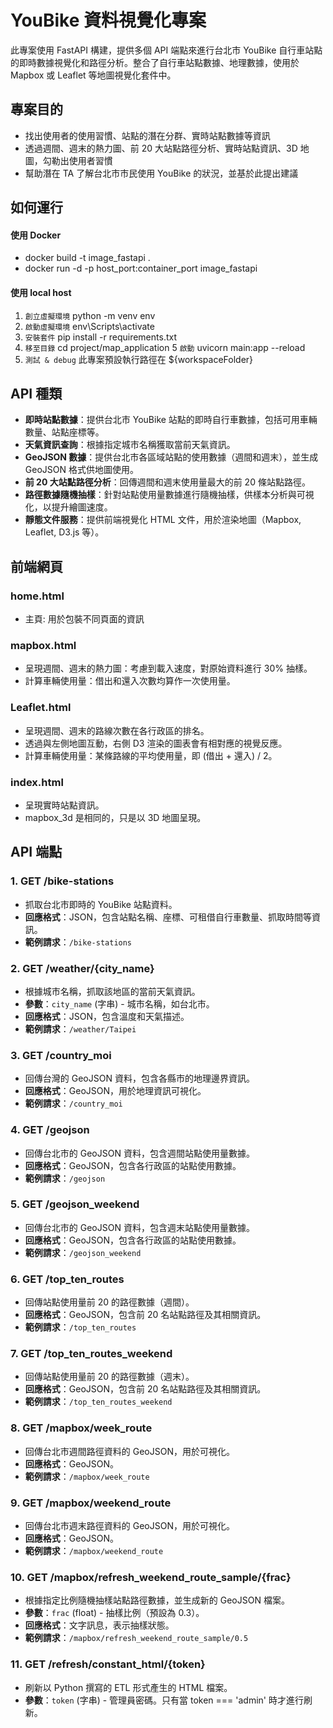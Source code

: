 # YouBike 資料視覺化專案

此專案使用 FastAPI 構建，提供多個 API 端點來進行台北市 YouBike 自行車站點的即時數據視覺化和路徑分析。整合了自行車站點數據、地理數據，使用於 Mapbox 或 Leaflet 等地圖視覺化套件中。

## 專案目的

- 找出使用者的使用習慣、站點的潛在分群、實時站點數據等資訊
- 透過週間、週末的熱力圖、前 20 大站點路徑分析、實時站點資訊、3D 地圖，勾勒出使用者習慣
- 幫助潛在 TA 了解台北市市民使用 YouBike 的狀況，並基於此提出建議

## 如何運行
#### 使用 Docker
- docker build -t image_fastapi .
- docker run -d -p host_port:container_port image_fastapi

#### 使用 local host
1. `創立虛擬環境` python -m venv env 
2. `啟動虛擬環境` env\Scripts\activate
3. `安裝套件` pip install -r requirements.txt
4. `移至目錄` cd project/map_application
5  `啟動` uvicorn main:app --reload
6. `測試 & debug` 此專案預設執行路徑在 ${workspaceFolder}

## API 種類

- **即時站點數據**：提供台北市 YouBike 站點的即時自行車數據，包括可用車輛數量、站點座標等。
- **天氣資訊查詢**：根據指定城市名稱獲取當前天氣資訊。
- **GeoJSON 數據**：提供台北市各區域站點的使用數據（週間和週末），並生成 GeoJSON 格式供地圖使用。
- **前 20 大站點路徑分析**：回傳週間和週末使用量最大的前 20 條站點路徑。
- **路徑數據隨機抽樣**：針對站點使用量數據進行隨機抽樣，供樣本分析與可視化，以提升繪圖速度。
- **靜態文件服務**：提供前端視覺化 HTML 文件，用於渲染地圖（Mapbox, Leaflet, D3.js 等）。

## 前端網頁

### home.html
- 主頁: 用於包裝不同頁面的資訊

### mapbox.html
- 呈現週間、週末的熱力圖：考慮到載入速度，對原始資料進行 30% 抽樣。
- 計算車輛使用量：借出和還入次數均算作一次使用量。

### Leaflet.html
- 呈現週間、週末的路線次數在各行政區的排名。
- 透過與左側地圖互動，右側 D3 渲染的圖表會有相對應的視覺反應。
- 計算車輛使用量：某條路線的平均使用量，即 (借出 + 還入) / 2。

### index.html
- 呈現實時站點資訊。
- mapbox_3d 是相同的，只是以 3D 地圖呈現。

## API 端點

### 1. GET /bike-stations
- 抓取台北市即時的 YouBike 站點資料。
- **回應格式**：JSON，包含站點名稱、座標、可租借自行車數量、抓取時間等資訊。
- **範例請求**：`/bike-stations`

### 2. GET /weather/{city_name}
- 根據城市名稱，抓取該地區的當前天氣資訊。
- **參數**：`city_name` (字串) - 城市名稱，如台北市。
- **回應格式**：JSON，包含溫度和天氣描述。
- **範例請求**：`/weather/Taipei`

### 3. GET /country_moi
- 回傳台灣的 GeoJSON 資料，包含各縣市的地理邊界資訊。
- **回應格式**：GeoJSON，用於地理資訊可視化。
- **範例請求**：`/country_moi`

### 4. GET /geojson
- 回傳台北市的 GeoJSON 資料，包含週間站點使用量數據。
- **回應格式**：GeoJSON，包含各行政區的站點使用數據。
- **範例請求**：`/geojson`

### 5. GET /geojson_weekend
- 回傳台北市的 GeoJSON 資料，包含週末站點使用量數據。
- **回應格式**：GeoJSON，包含各行政區的站點使用數據。
- **範例請求**：`/geojson_weekend`

### 6. GET /top_ten_routes
- 回傳站點使用量前 20 的路徑數據（週間）。
- **回應格式**：GeoJSON，包含前 20 名站點路徑及其相關資訊。
- **範例請求**：`/top_ten_routes`

### 7. GET /top_ten_routes_weekend
- 回傳站點使用量前 20 的路徑數據（週末）。
- **回應格式**：GeoJSON，包含前 20 名站點路徑及其相關資訊。
- **範例請求**：`/top_ten_routes_weekend`

### 8. GET /mapbox/week_route
- 回傳台北市週間路徑資料的 GeoJSON，用於可視化。
- **回應格式**：GeoJSON。
- **範例請求**：`/mapbox/week_route`

### 9. GET /mapbox/weekend_route
- 回傳台北市週末路徑資料的 GeoJSON，用於可視化。
- **回應格式**：GeoJSON。
- **範例請求**：`/mapbox/weekend_route`

### 10. GET /mapbox/refresh_weekend_route_sample/{frac}
- 根據指定比例隨機抽樣站點路徑數據，並生成新的 GeoJSON 檔案。
- **參數**：`frac` (float) - 抽樣比例（預設為 0.3）。
- **回應格式**：文字訊息，表示抽樣狀態。
- **範例請求**：`/mapbox/refresh_weekend_route_sample/0.5`

### 11. GET /refresh/constant_html/{token}
- 刷新以 Python 撰寫的 ETL 形式產生的 HTML 檔案。
- **參數**：`token` (字串) - 管理員密碼。只有當 token === 'admin' 時才進行刷新。
